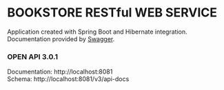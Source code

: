 # BOOKSTORE RESTful WEB SERVICE
Application created with Spring Boot and Hibernate integration.
Documentation provided by [Swagger](https://swagger.io/).<br />

### OPEN API 3.0.1
Documentation: http://localhost:8081<br/>
Schema: http://localhost:8081/v3/api-docs
